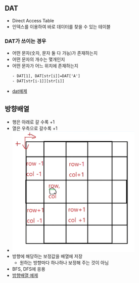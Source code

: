 ## DAT
- Direct Access Table
- 인덱스를 이용하여 바로 데이터를 찾을 수 있는 테이블

### DAT가 쓰이는 경우
- 어떤 문자(숫자, 문자 둘 다 가능)가 존재하는지
- 어떤 문자의 개수는 몇개인지
- 어떤 문자가 어느 위치에 존재하는지
  ```
  - DAT[1], DAT[str[i]]=DAT['A']
  - DAT[str[i-1]][str[i]]
  ```
- [dat예제](/DAT.cpp)

## 방향배열
- 행은 아래로 갈 수록 +1
- 열은 우측으로 갈수록 +1
- ![alt text](image/행렬인덱스.png)
- 방향에 해당하는 보정값을 배열에 저장
  - 원하는 방향마다 하나하나 보정해 주는 것이 아님
- BFS, DFS에 응용
- [방향배열 예제](/방향배열.cpp)